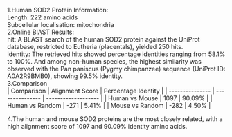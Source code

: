 1.Human SOD2 Protein Information:  
  Length: 222 amino acids  
  Subcellular localisation: mitochondria  
2.Online BlAST Results:  
  hit: A BLAST search of the human SOD2 protein against the UniProt database, restricted to Eutheria (placentals), yielded 250 hits.  
  identity: The retrieved hits showed percentage identities ranging from 58.1% to 100%. And among non-human species, the highest similarity was observed with the Pan paniscus (Pygmy chimpanzee) sequence (UniProt ID: A0A2R9BMB0), showing 99.5% identity.  
3.Comparison  
| Comparison      | Alignment Score | Percentage Identity |
| --------------- | --------------- | ------------------- |
| Human vs Mouse  | 1097            | 90.09%              |
| Human vs Random | -271            | 5.41%               |
| Mouse vs Random | -282            | 4.50%               |  

4.The human and mouse SOD2 proteins are the most closely related, with a high alignment score of 1097 and 90.09% identity amino acids.


